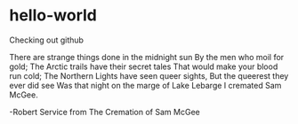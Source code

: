 # hello-world
Checking out github


There are strange things done in the midnight sun
      By the men who moil for gold;
The Arctic trails have their secret tales
      That would make your blood run cold;
The Northern Lights have seen queer sights,
      But the queerest they ever did see
Was that night on the marge of Lake Lebarge
      I cremated Sam McGee.
      
-Robert Service
from The Cremation of Sam McGee
